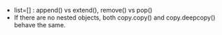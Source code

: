 * list=[] : append() vs extend(), remove() vs pop()
* If there are no nested objects, both copy.copy() and copy.deepcopy() behave the same.


